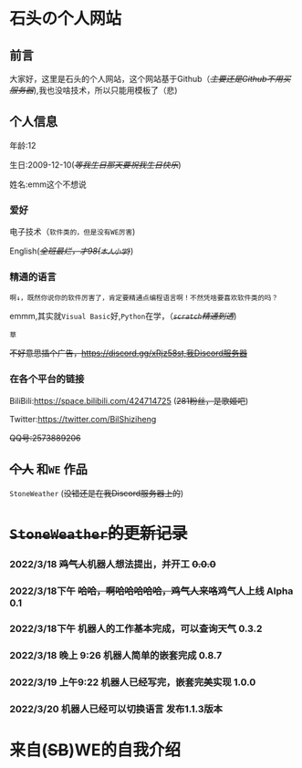 # 石头の个人网站
## 前言
大家好，这里是石头的个人网站，这个网站基于Github（~~*主要还是Github不用买服务器*~~),我也没啥技术，所以只能用模板了（悲)
## 个人信息
年龄:12

生日:2009-12-10(~~*等我生日那天要祝我生日快乐*~~)

姓名:emm这个不想说
### 爱好
电子技术（`软件类的，但是没有WE厉害`)

English(~~*全班最烂，才98(`本人小学`)*~~)

### 精通的语言
``` 
啊↓，既然你说你的软件厉害了，肯定要精通点编程语言啊！不然凭啥要喜欢软件类的吗？
```
emmm,其实就`Visual Basic`好,`Python`在学，（~~*```scratch```精通到透*~~)
```
草
```




~~不好意思插个广告，https://discord.gg/xRjz58st,我Discord服务器~~


### 在各个平台的链接
BiliBili:https://space.bilibili.com/424714725  (~~281粉丝，是歌姬吧~~)

Twitter:https://twitter.com/BilShiziheng

~~QQ号:2573889206~~

## ~~个人~~  和`WE` 作品

``StoneWeather`` (~~没错还是在我Discord服务器上的~~) 

# ~~`StoneWeather`的更新记录~~

### 2022/3/18 ~~鸡气人~~机器人想法提出，并开工 ~~0.0.0~~

### 2022/3/18下午 ~~哈哈，啊哈哈哈哈哈，鸡气人来咯~~鸡气人上线 Alpha 0.1

### 2022/3/18下午 机器人的工作基本完成，可以查询天气 0.3.2

### 2022/3/18 晚上 9:26 机器人简单的嵌套完成 0.8.7

### 2022/3/19 上午9:22 机器人已经写完，嵌套完美实现 1.0.0

### 2022/3/20 机器人已经可以切换语言 发布1.1.3版本

# 来自(~~SB~~)WE的自我介绍

